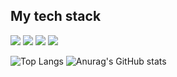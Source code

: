 <h2>My tech stack</h2>
<img src="https://img.shields.io/badge/-html5-E34F26?style=for-the-badge&logo=html5&logoColor=black">
<img src="https://img.shields.io/badge/-css3-1572B6?style=for-the-badge&logo=css3&logoColor=black">
<img src="https://img.shields.io/badge/-javascript-F7DF1E?style=for-the-badge&logo=javascript&logoColor=black">
<img src="https://img.shields.io/badge/-react-61DAFB?style=for-the-badge&logo=react&logoColor=black">

![Top Langs](https://github-readme-stats.vercel.app/api/top-langs/?username=js&layout=compact&theme=dracula)
![Anurag's GitHub stats](https://github-readme-stats.vercel.app/api?username=js&show_icons=true&theme=dracula)
